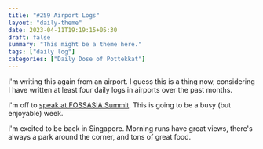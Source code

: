 ```yaml
---
title: "#259 Airport Logs"
layout: "daily-theme"
date: 2023-04-11T19:19:15+05:30
draft: false
summary: "This might be a theme here."
tags: ["daily log"]
categories: ["Daily Dose of Pottekkat"]
---
```


I'm writing this again from an airport. I guess this is a thing now, considering I have written at least four daily logs in airports over the past months.

I'm off to [speak at FOSSASIA Summit](https://eventyay.com/e/7cfe0771/session/8122). This is going to be a busy (but enjoyable) week.

I'm excited to be back in Singapore. Morning runs have great views, there's always a park around the corner, and tons of great food.
